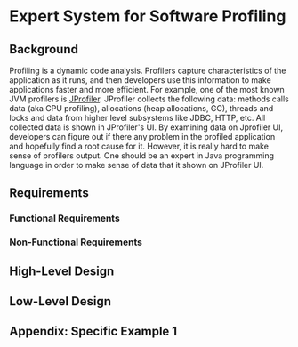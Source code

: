 # Expert System for Software Profiling

## Background
Profiling is a dynamic code analysis. Profilers capture characteristics of the application as it runs, and then developers use this information to make applications faster and more efficient. For example, one of the most known JVM profilers is [JProfiler](https://www.ej-technologies.com/resources/jprofiler/help/doc/JProfiler.pdf). JProfiler collects the following data: methods calls data (aka CPU profiling), allocations (heap allocations, GC), threads and locks and data from higher level subsystems like JDBC, HTTP, etc. All collected data is shown in JProfiler's UI. By examining data on Jprofiler UI, developers can figure out if there any problem in the profiled application and hopefully find a root cause for it. 
However, it is really hard to make sense of profilers output. One should be an expert in Java programming language in order to make sense of data that it shown on JProfiler UI.


## Requirements

### Functional Requirements

### Non-Functional Requirements

## High-Level Design

## Low-Level Design

## Appendix: Specific Example 1